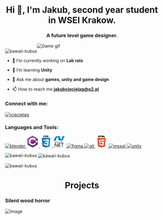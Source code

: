 <h1 align="center">Hi 👋, I'm Jakub, second year student in WSEI Krakow.</h1>
<h3 align="center">A future level game designer.</h3>
<img align="right" alt="Game gif" width="400" src="https://www.icegif.com/wp-content/uploads/video-games-icegif-1.gif"

<p align="left"> <img src="https://komarev.com/ghpvc/?username=kawaii-kubus&label=Profile%20views&color=0e75b6&style=flat" alt="kawaii-kubus" /> </p>

- 🔭 I’m currently working on **Lab rats**

- 🌱 I’m learning **Unity**

- 💬 Ask me about **games, unity and game design**

- 📫 How to reach me **jakubciecielag@o2.pl**

<h3 align="left">Connect with me:</h3>
<p align="left">
<a href="https://linkedin.com/in/jciecielag" target="blank"><img align="center" src="https://raw.githubusercontent.com/rahuldkjain/github-profile-readme-generator/master/src/images/icons/Social/linked-in-alt.svg" alt="jciecielag" height="30" width="40" /></a>
</p>

<h3 align="left">Languages and Tools:</h3>
<p align="left"> <a href="https://www.blender.org/" target="_blank" rel="noreferrer"> <img src="https://download.blender.org/branding/community/blender_community_badge_white.svg" alt="blender" width="40" height="40"/> </a> <a href="https://www.w3schools.com/cs/" target="_blank" rel="noreferrer"> <img src="https://raw.githubusercontent.com/devicons/devicon/master/icons/csharp/csharp-original.svg" alt="csharp" width="40" height="40"/> </a> <a href="https://www.w3schools.com/css/" target="_blank" rel="noreferrer"> <img src="https://raw.githubusercontent.com/devicons/devicon/master/icons/css3/css3-original-wordmark.svg" alt="css3" width="40" height="40"/> </a> <a href="https://dotnet.microsoft.com/" target="_blank" rel="noreferrer"> <img src="https://raw.githubusercontent.com/devicons/devicon/master/icons/dot-net/dot-net-original-wordmark.svg" alt="dotnet" width="40" height="40"/> </a> <a href="https://www.figma.com/" target="_blank" rel="noreferrer"> <img src="https://www.vectorlogo.zone/logos/figma/figma-icon.svg" alt="figma" width="40" height="40"/> </a> <a href="https://git-scm.com/" target="_blank" rel="noreferrer"> <img src="https://www.vectorlogo.zone/logos/git-scm/git-scm-icon.svg" alt="git" width="40" height="40"/> </a> <a href="https://www.w3.org/html/" target="_blank" rel="noreferrer"> <img src="https://raw.githubusercontent.com/devicons/devicon/master/icons/html5/html5-original-wordmark.svg" alt="html5" width="40" height="40"/> </a> <a href="https://www.microsoft.com/en-us/sql-server" target="_blank" rel="noreferrer"> <img src="https://www.svgrepo.com/show/303229/microsoft-sql-server-logo.svg" alt="mssql" width="40" height="40"/> </a> <a href="https://unity.com/" target="_blank" rel="noreferrer"> <img src="https://www.vectorlogo.zone/logos/unity3d/unity3d-icon.svg" alt="unity" width="40" height="40"/> </a> </p>

<p><img align="left" src="https://github-readme-stats.vercel.app/api/top-langs?username=kawaii-kubus&show_icons=true&locale=en&layout=compact" alt="kawaii-kubus" /></p>

<p>&nbsp;<img align="center" src="https://github-readme-stats.vercel.app/api?username=kawaii-kubus&show_icons=true&locale=en" alt="kawaii-kubus" /></p>

<p><img align="center" src="https://github-readme-streak-stats.herokuapp.com/?user=kawaii-kubus&" alt="kawaii-kubus" /></p>

<h1 align="center">Projects</h1>
<h3 align="left">Silent wood horror</h3>

![Image](https://github.com/kawaii-kubus/Samaran/blob/92029f4e8e3a93c7a333e2d75eff052ea7450f87/4.PNG)

